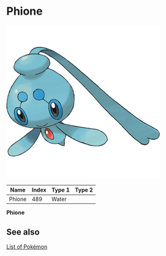 # Phione


![Phione](images/489.png)

| **Name** | **Index** | **Type 1** | **Type 2** |
|----|----|----|----|
| Phione | 489 | Water  |  |

**Phione** 

## See also

[List of Pokémon](../pokemon.md)
